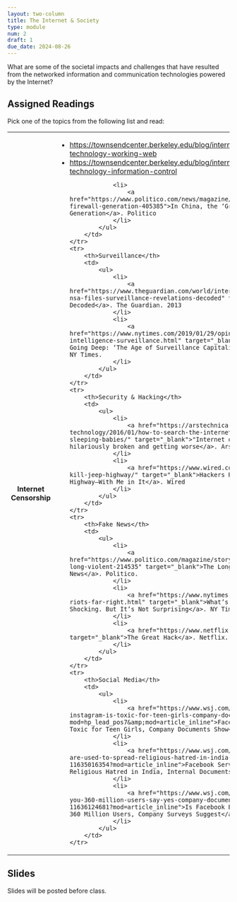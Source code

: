 ```yaml
---
layout: two-column
title: The Internet & Society
type: module
num: 2
draft: 1
due_date: 2024-08-26
---
```


What are some of the societal impacts and challenges that have resulted from the networked information and communication technologies powered by the Internet?

## Assigned Readings
Pick one of the topics from the following list and read:
<table>
    <tr>
        <th>Internet Censorship</th>
        <td>
            <ul>
                <li>
                    <a href="https://townsendcenter.berkeley.edu/blog/internet-censorship-part-1-technology-working-web">https://townsendcenter.berkeley.edu/blog/internet-censorship-part-1-technology-working-web</a>
                </li>
                <li>
                    <a href="https://townsendcenter.berkeley.edu/blog/internet-censorship-part-1-technology-working-web">https://townsendcenter.berkeley.edu/blog/internet-censorship-part-2-technology-information-control</a>
                </li>
                
                <li>
                    <a href="https://www.politico.com/news/magazine/2020/09/01/china-great-firewall-generation-405385">In China, the ‘Great Firewall’ Is Changing a Generation</a>. Politico
                </li>
            </ul>
        </td>
    </tr>
    <tr>
        <th>Surveillance</th>
        <td>
            <ul>
                <li>
                    <a href="https://www.theguardian.com/world/interactive/2013/nov/01/snowden-nsa-files-surveillance-revelations-decoded" target="_blank">NSA Files Decoded</a>. The Guardian. 2013
                </li>
                <li>
                    <a href="https://www.nytimes.com/2019/01/29/opinion/artificial-intelligence-surveillance.html" target="_blank">Warning! Everything Is Going Deep: ‘The Age of Surveillance Capitalism’</a>. Thomas Friedman. NY Times.
                </li>
            </ul>
        </td>
    </tr>
    <tr>
        <th>Security & Hacking</th>
        <td>
            <ul>
                <li>
                    <a href="https://arstechnica.com/information-technology/2016/01/how-to-search-the-internet-of-things-for-photos-of-sleeping-babies/" target="_blank">"Internet of Things" security is hilariously broken and getting worse</a>. Ars Technica
                </li>
                <li>
                    <a href="https://www.wired.com/2015/07/hackers-remotely-kill-jeep-highway/" target="_blank">Hackers Remotely Kill a Jeep on the Highway—With Me in It</a>. Wired
                </li>
            </ul>
        </td>
    </tr>
    <tr>
        <th>Fake News</th>
        <td>
            <ul>
                <li>
                    <a href="https://www.politico.com/magazine/story/2016/12/fake-news-history-long-violent-214535" target="_blank">The Long and Brutal History of Fake News</a>. Politico.
                </li>
                <li>
                    <a href="https://www.nytimes.com/2024/08/12/opinion/uk-riots-far-right.html" target="_blank">What’s Happening in Britain Is Shocking. But It’s Not Surprising</a>. NY Times.
                </li>
                <li>
                    <a href="https://www.netflix.com/title/80117542" target="_blank">The Great Hack</a>. Netflix.
                </li>
            </ul>
        </td>
    </tr>
    <tr>
        <th>Social Media</th>
        <td>
            <ul>
                <li>
                    <a href="https://www.wsj.com/articles/facebook-knows-instagram-is-toxic-for-teen-girls-company-documents-show-11631620739?mod=hp_lead_pos7&amp;mod=article_inline">Facebook Knows Instagram Is Toxic for Teen Girls, Company Documents Show</a>
                </li>
                <li>
                    <a href="https://www.wsj.com/articles/facebook-services-are-used-to-spread-religious-hatred-in-india-internal-documents-show-11635016354?mod=article_inline">Facebook Services Are Used to Spread Religious Hatred in India, Internal Documents Show</a>
                </li>
                <li>
                    <a href="https://www.wsj.com/articles/facebook-bad-for-you-360-million-users-say-yes-company-documents-facebook-files-11636124681?mod=article_inline">Is Facebook Bad for You? It Is for About 360 Million Users, Company Surveys Suggest</a>
                </li>
            </ul>
        </td>
    </tr>
</table>


## Slides
Slides will be posted before class.

<!-- * <a href="https://docs.google.com/presentation/d/1EgbqAkA-qiJNz5d0ro8DO2nAth_IuLT8MD9uY6uh91A/edit?usp=sharing" target="_blank">The Internet & Society</a> -->


